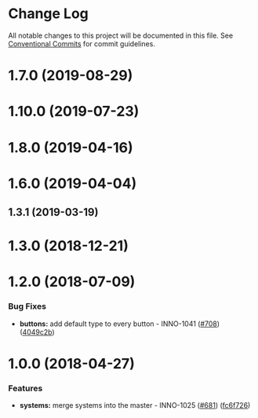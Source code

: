 # Change Log

All notable changes to this project will be documented in this file.
See [Conventional Commits](https://conventionalcommits.org) for commit guidelines.

<a name="1.7.0"></a>
# 1.7.0 (2019-08-29)



<a name="1.10.0"></a>
# 1.10.0 (2019-07-23)



<a name="1.8.0"></a>
# 1.8.0 (2019-04-16)



<a name="1.6.0"></a>
# 1.6.0 (2019-04-04)



<a name="1.3.1"></a>
## 1.3.1 (2019-03-19)



<a name="1.3.0"></a>
# 1.3.0 (2018-12-21)



<a name="1.2.0"></a>
# 1.2.0 (2018-07-09)


### Bug Fixes

* **buttons:** add default type to every button - INNO-1041 ([#708](https://github.com/ec-europa/europa-component-library/issues/708)) ([4049c2b](https://github.com/ec-europa/europa-component-library/commit/4049c2b))



<a name="1.0.0"></a>
# 1.0.0 (2018-04-27)


### Features

* **systems:** merge systems into the master - INNO-1025 ([#681](https://github.com/ec-europa/europa-component-library/issues/681)) ([fc6f726](https://github.com/ec-europa/europa-component-library/commit/fc6f726))
